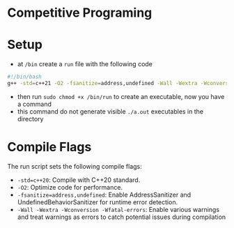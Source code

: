 # Competitive Programing

# Setup
- at ```/bin``` create a ```run``` file with the following code
```bash
#!/bin/bash 
g++ -std=c++21 -O2 -fsanitize=address,undefined -Wall -Wextra -Wconversion -Wfatal-errors -o /tmp/out $1 && /tmp/out
```
- then run 
    ```sudo chmod +x /bin/run``` to create an executable, now you have a command
- this command do not generate visible ```./a.out``` executables in the directory
# Compile Flags
The run script sets the following compile flags:

- `-std=c++20`: Compile with C++20 standard.
- `-O2`: Optimize code for performance.
- `-fsanitize=address,undefined`: Enable AddressSanitizer and UndefinedBehaviorSanitizer for runtime error detection.
- `-Wall -Wextra -Wconversion -Wfatal-errors`: Enable various warnings and treat warnings as errors to catch potential issues during compilation
